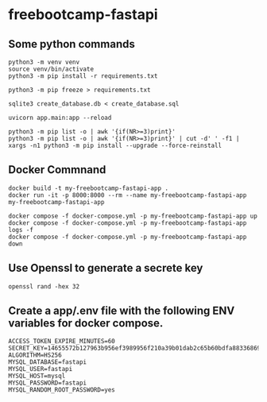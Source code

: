 # freebootcamp-fastapi
## Some python commands
```
python3 -m venv venv
source venv/bin/activate
python3 -m pip install -r requirements.txt

python3 -m pip freeze > requirements.txt

sqlite3 create_database.db < create_database.sql

uvicorn app.main:app --reload

python3 -m pip list -o | awk '{if(NR>=3)print}'
python3 -m pip list -o | awk '{if(NR>=3)print}' | cut -d' ' -f1 | xargs -n1 python3 -m pip install --upgrade --force-reinstall
```

## Docker Commnand

```
docker build -t my-freebootcamp-fastapi-app . 
docker run -it -p 8000:8000 --rm --name my-freebootcamp-fastapi-app my-freebootcamp-fastapi-app

docker compose -f docker-compose.yml -p my-freebootcamp-fastapi-app up
docker compose -f docker-compose.yml -p my-freebootcamp-fastapi-app logs -f
docker compose -f docker-compose.yml -p my-freebootcamp-fastapi-app down
```

## Use Openssl to generate a secrete key
```
openssl rand -hex 32
```


## Create a app/.env file with the following ENV variables for docker compose.

```
ACCESS_TOKEN_EXPIRE_MINUTES=60
SECRET_KEY=14655572b127963b956ef3989956f210a39b01dab2c65b60bdfa883368698ed0
ALGORITHM=HS256
MYSQL_DATABASE=fastapi
MYSQL_USER=fastapi
MYSQL_HOST=mysql
MYSQL_PASSWORD=fastapi
MYSQL_RANDOM_ROOT_PASSWORD=yes
```


